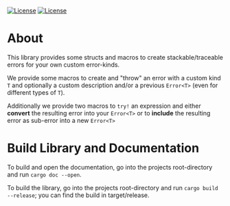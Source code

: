 [![License](https://img.shields.io/badge/License-BSD%202--Clause-blue.svg)](https://opensource.org/licenses/BSD-2-Clause)
[![License](https://img.shields.io/badge/License-MIT-blue.svg)](https://opensource.org/licenses/MIT)

# About
This library provides some structs and macros to create stackable/traceable errors for your own custom error-kinds.

We provide some macros to create and "throw" an error with a custom kind `T` and optionally a custom description and/or
a previous `Error<T>` (even for different types of `T`).

Additionally we provide two macros to `try!` an expression and either __convert__ the resulting error into your
`Error<T>` or to __include__ the resulting error as sub-error into a new `Error<T>` 
 
# Build Library and Documentation
To build and open the documentation, go into the projects root-directory and run `cargo doc --open`.

To build the library, go into the projects root-directory and run `cargo build --release`; you can find the build in
target/release.